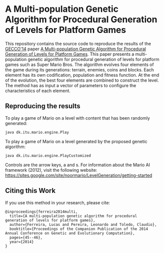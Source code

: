 # A Multi-population Genetic Algorithm for Procedural Generation of Levels for Platform Games
This repository contains the source code to reproduce the results of the [GECCO'14](http://www.sigevo.org/gecco-2014/) paper [A Multi-population Genetic Algorithm for Procedural Generation of Levels for Platform Games](https://www.lucasnferreira.com/assets/papers/2014/gecco-mario.pdf).
This paper presents a multi-population genetic algorithm for procedural generation of levels for platform games such as Super Mario Bros. The algorithm evolves four elements of the game during its generations: terrain, enemies, coins and blocks. Each element has its own codification, population and fitness function. At the end of the evolution, the best four elements are combined to construct the level. The method has as input a vector of parameters to configure the characteristics of each element.

## Reproducing the results

To play a game of Mario on a level with content that has been randomly generated: 

```
java dk.itu.mario.engine.Play
```

To play a game of Mario on a level generated by the proposed genetic algorithm: 

```
java dk.itu.mario.engine.PlayCustomized
```

Controls are the arrow keys, a and s. For information about the Mario AI framework (2012), visit the following website:
https://sites.google.com/site/noormario/LevelGeneration/getting-started

## Citing this Work

If you use this method in your research, please cite:

```
@inproceedings{ferreira2014multi,
  title={A multi-population genetic algorithm for procedural generation of levels for platform games},
  author={Ferreira, Lucas and Pereira, Leonardo and Toledo, Claudio},
  booktitle={Proceedings of the Companion Publication of the 2014 Annual Conference on Genetic and Evolutionary Computation},
  pages={45--46},
  year={2014}
}
```

